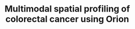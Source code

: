 ---
title: Multimodal spatial profiling of colorectal cancer using Orion
image: https://labsyspharm.github.io/orion-crc/minerva-story/P37_S32-CRC04/thumbnail.jpg
minerva_link: https://tissue-atlas.org/orion-crc-1
info_link: null
show_page_link: false
featured: true
---